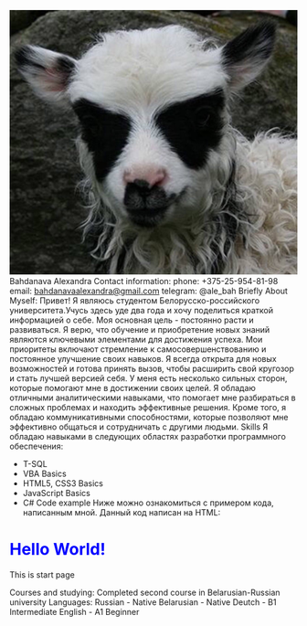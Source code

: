 ![avatar](/img/avatar.jpg "Avatar")
Bahdanava Alexandra
Contact information:
phone: +375-25-954-81-98
email: bahdanavaalexandra@gmail.com
telegram: @ale_bah
Briefly About Myself:
Привет! Я являюсь студентом Белорусско-российского университета.Учусь здесь уде два года и хочу поделиться краткой информацией о себе. Моя основная цель - постоянно расти и развиваться. Я верю, что обучение и приобретение новых знаний являются ключевыми элементами для достижения успеха.
Мои приоритеты включают стремление к самосовершенствованию и постоянное улучшение своих навыков. Я всегда открыта для новых возможностей и готова принять вызов, чтобы расширить свой кругозор и стать лучшей версией себя.
У меня есть несколько сильных сторон, которые помогают мне в достижении своих целей. Я обладаю отличными аналитическими навыками, что помогает мне разбираться в сложных проблемах и находить эффективные решения. Кроме того, я обладаю коммуникативными способностями, которые позволяют мне эффективно общаться и сотрудничать с другими людьми.
Skills
Я обладаю навыками в следующих областях разработки программного обеспечения:
- T-SQL
- VBA Basics
- HTML5, CSS3 Basics
- JavaScript Basics
- C#
Code example
Ниже можно ознакомиться с примером кода, написанным мной. Данный код написан на HTML:
<!DOCTYPE html>
<html>
<head>
    <title>HTML</title>
    <style>
        h1 {
            color: blue;
        }
    </style>
</head>
<body>
    <h1>Hello World!</h1>
    <p>This is start page</p>
</body>
</html>

Courses and studying:
Completed second course in Belarusian-Russian university
Languages:
Russian - Native
Belarusian - Native
Deutch - B1 Intermediate
English - А1 Beginner